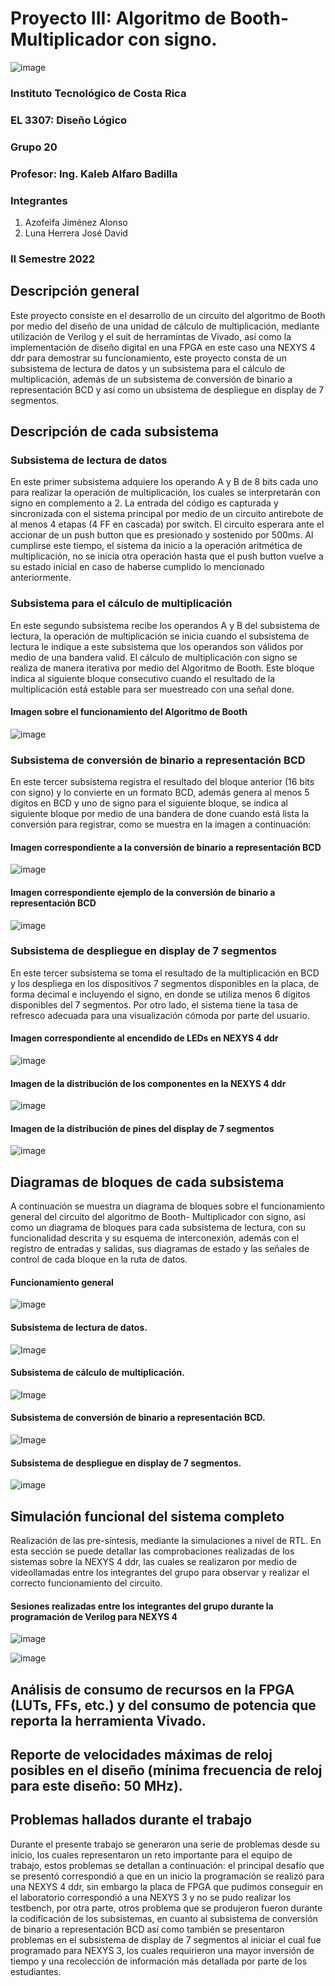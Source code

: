 # Proyecto III: Algoritmo de Booth- Multiplicador con signo.

![image](https://user-images.githubusercontent.com/111375712/195476581-b4a65f14-fa37-4b95-a1a7-ba00fbd7c58a.png)

### Instituto Tecnológico de Costa Rica
### EL 3307: Diseño Lógico
### Grupo 20
### Profesor: Ing. Kaleb Alfaro Badilla

### Integrantes
1. Azofeifa Jiménez Alonso
3. Luna Herrera José David

### II Semestre 2022


## Descripción general
Este proyecto consiste en el desarrollo de un circuito del algoritmo de Booth por medio del diseño de una unidad de cálculo de multiplicación, mediante utilización de Verilog y el suit de herramintas de Vivado, así como la implementación de diseño digital en una FPGA en este caso una NEXYS 4 ddr para demostrar su funcionamiento, este proyecto consta de un subsistema de lectura de datos y un subsistema para el cálculo de multiplicación, además de un subsistema de conversión de binario a representación BCD y así como un ubsistema de despliegue en display de 7 segmentos.

## Descripción de cada subsistema
### Subsistema de lectura de datos
En este primer subsistema adquiere los operando A y B de 8 bits cada uno para realizar la operación de multiplicación, los cuales se interpretarán con signo en complemento a 2. La entrada del código es capturada y sincronizada con el sistema principal por medio de un circuito antirebote de al menos 4 etapas (4 FF en cascada) por switch. El circuito esperara ante el accionar de un push button que es presionado y sostenido por 500ms. Al cumplirse este tiempo, el sistema da inicio a la operación aritmética de multiplicación, no se inicia otra operación hasta que el push button vuelve a su estado inicial en caso de haberse cumplido lo mencionado anteriormente.


### Subsistema para el cálculo de multiplicación
En este segundo subsistema recibe los operandos A y B del subsistema de lectura, la operación de multiplicación se inicia cuando el subsistema de lectura le indique a este subsistema que los operandos son válidos por medio de una bandera valid. El cálculo de multiplicación con signo se realiza de manera iterativa por medio del Algoritmo de Booth. Este bloque indica al siguiente bloque consecutivo cuando el resultado de la multiplicación está estable para ser muestreado con una señal done.


#### Imagen sobre el funcionamiento del Algoritmo de Booth

![image](https://user-images.githubusercontent.com/111375712/202379401-2e4e9b56-aa33-4f63-ac59-e7c62af2c411.png)



### Subsistema de conversión de binario a representación BCD
En este tercer subsistema registra el resultado del bloque anterior (16 bits con signo) y lo convierte en un formato BCD, además genera al menos 5 dígitos en BCD y uno de signo para el siguiente bloque, se indica al siguiente bloque por medio de una bandera de done cuando está lista la conversión para registrar, como se muestra en la imagen a continuación: 


#### Imagen correspondiente a la conversión de binario a representación BCD

![image](https://user-images.githubusercontent.com/111375712/202380009-e3ef3c92-6162-47aa-97c7-b4809ada7585.png)


#### Imagen correspondiente ejemplo de la conversión de binario a representación BCD

![image](https://user-images.githubusercontent.com/111375712/202380646-9262e15c-2cbd-46d6-befb-1693b624540d.png)


### Subsistema de despliegue en display de 7 segmentos
En este tercer subsistema se toma el resultado de la multiplicación en BCD y los despliega en los dispositivos 7 segmentos disponibles en la placa, de forma decimal e incluyendo el signo, en donde se utiliza menos 6 dígitos disponibles del 7 segmentos. Por otro lado, el sistema tiene la tasa de refresco adecuada para una visualización cómoda por parte del usuario.


#### Imagen correspondiente al encendido de LEDs en NEXYS 4 ddr
![image](https://user-images.githubusercontent.com/111375712/194989319-14fcad98-e482-48d3-ba70-ff9cf3102c89.png)


#### Imagen de la distribución de los componentes en la NEXYS 4 ddr
![image](https://user-images.githubusercontent.com/111375712/195011801-afe0480f-6058-425c-bd41-d2c9452f1d77.png)


#### Imagen de la distribución de pines del display de 7 segmentos
![image](https://user-images.githubusercontent.com/111375712/194989472-a5276744-b65a-47e5-b6a7-da2e06bcdfcc.png)


## Diagramas de bloques de cada subsistema
A continuación se muestra un diagrama de bloques sobre el funcionamiento general del circuito del algoritmo de Booth- Multiplicador con signo, así como un diagrama de bloques para cada subsistema de lectura, con su funcionalidad descrita y su esquema de interconexión, además con el registro de entradas y salidas, sus diagramas de estado y las señales de control de cada bloque en la ruta de datos.

#### Funcionamiento general

![image](https://user-images.githubusercontent.com/111375712/201807205-852544b4-3432-4ee7-b84e-094e8adf1e96.png)



#### Subsistema de lectura de datos.

![Image](https://user-images.githubusercontent.com/88691484/201805761-3cc7c50f-a9f1-42db-ba6c-b9cdd7140ea5.png)



#### Subsistema de cálculo de multiplicación.

![Image](https://user-images.githubusercontent.com/88691484/201805794-3afae4aa-fc35-46c4-aecd-fde5521a53cb.png)



#### Subsistema de conversión de binario a representación BCD.

![Image](https://user-images.githubusercontent.com/88691484/202385115-faa86cc1-c3eb-4e19-aee5-ff5415890e22.png)


#### Subsistema de despliegue en display de 7 segmentos.

![image](https://user-images.githubusercontent.com/111375712/202383324-ee7b30ae-a087-43fc-9832-8e684334e8c5.png)



## Simulación funcional del sistema completo

Realización de las pre-síntesis, mediante la simulaciones a nivel de RTL.
En esta sección se puede detallar las comprobaciones realizadas de los sistemas sobre la NEXYS 4 ddr, las cuales se realizaron por medio de videollamadas entre los integrantes del grupo para observar y realizar el correcto funcionamiento del circuito.

#### Sesiones realizadas entre los integrantes del grupo durante la programación de Verilog para NEXYS 4

![image](https://user-images.githubusercontent.com/111375712/202376810-bee83eed-948d-4374-af41-032ca75dd4ae.png)

![image](https://user-images.githubusercontent.com/111375712/202377945-8ea9d17e-90cb-4a5c-aa92-ac24fbbbb692.png)


## Análisis de consumo de recursos en la FPGA (LUTs, FFs, etc.) y del consumo de potencia que reporta la herramienta Vivado.




## Reporte de velocidades máximas de reloj posibles en el diseño (mínima frecuencia de reloj para este diseño: 50 MHz).




## Problemas hallados durante el trabajo
Durante el presente trabajo se generaron una serie de problemas desde su inicio, los cuales representaron un reto importante para el equipo de trabajo, estos problemas se detallan a continuación: el principal desafío que se presentó correspondió a que en un inicio la programación se realizó para una NEXYS 4 ddr, sin embargo la placa de FPGA que pudimos conseguir en el laboratorio correspondió a una NEXYS 3 y no se pudo realizar los testbench, por otra parte, otros problema que se produjeron fueron durante la codificación de los subsistemas, en cuanto al subsistema de conversión de binario a representación BCD así como también se presentaron problemas en el subsistema de display de 7 segmentos al iniciar el cual fue programado para NEXYS 3, los cuales requirieron una mayor inversión de tiempo y una recolección de información más detallada por parte de los estudiantes.
